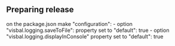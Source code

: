 ## Preparing release

on the package.json make
"configuration": 
    - option "visbal.logging.saveToFile": property set to "default": true
    - option "visbal.logging.displayInConsole" property set to "default": true
    